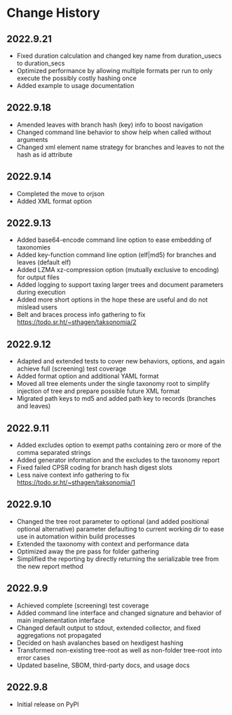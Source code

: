 # Change History

## 2022.9.21

* Fixed duration calculation and changed key name from duration_usecs to duration_secs
* Optimized performance by allowing multiple formats per run to only execute the possibly costly hashing once
* Added example to usage documentation

## 2022.9.18

* Amended leaves with branch hash (key) info to boost navigation
* Changed command line behavior to show help when called without arguments
* Changed xml element name strategy for branches and leaves to not the hash as id attribute

## 2022.9.14

* Completed the move to orjson
* Added XML format option

## 2022.9.13

* Added base64-encode command line option to ease embedding of taxonomies
* Added key-function command line option (elf|md5) for branches and leaves (default elf)
* Added LZMA xz-compression option (mutually exclusive to encoding) for output files
* Added logging to support taxing larger trees and document parameters during execution
* Added more short options in the hope these are useful and do not mislead users
* Belt and braces process info gathering to fix https://todo.sr.ht/~sthagen/taksonomia/2

## 2022.9.12

* Adapted and extended tests to cover new behaviors, options, and again achieve full (screening) test coverage
* Added format option and additional YAML format
* Moved all tree elements under the single taxonomy root to simplify injection of tree and prepare possible future XML format
* Migrated path keys to md5 and added path key to records (branches and leaves)

## 2022.9.11

* Added excludes option to exempt paths containing zero or more of the comma separated strings
* Added generator information and the excludes to the taxonomy report
* Fixed failed CPSR coding for branch hash digest slots
* Less naive context info gathering to fix https://todo.sr.ht/~sthagen/taksonomia/1

## 2022.9.10

* Changed the tree root parameter to optional (and added positional optional alternative) parameter defaulting to current working dir to ease use in automation within build processes
* Extended the taxonomy with context and performance data
* Optimized away the pre pass for folder gathering
* Simplified the reporting by directly returning the serializable tree from the new report method

## 2022.9.9

* Achieved complete (screening) test coverage
* Added command line interface and changed signature and behavior of main implementation interface
* Changed default output to stdout, extended collector, and fixed aggregations not propagated
* Decided on hash avalanches based on hexdigest hashing
* Transformed non-existing tree-root as well as non-folder tree-root into error cases
* Updated baseline, SBOM, third-party docs, and usage docs

## 2022.9.8

* Initial release on PyPI
